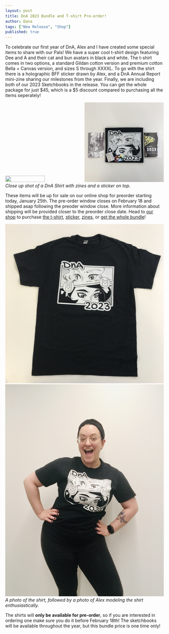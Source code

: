 ```yaml
---
layout: post
title: DnA 2023 Bundle and T-shirt Pre-order!
author: Dana
tags: ["New Release", "Shop"]
published: true
---
```


To celebrate our first year of DnA, Alex and I have created some special items to share with our Pals! We have a super cool t-shirt design featuring Dee and A and their cat and bun avatars in black and white. The t-shirt comes in two options, a standard Gildan cotton version and premium cotton Bella + Canvas version, and sizes S through XXXXL. To go with the shirt there is a holographic BFF sticker drawn by Alex, and a DnA Annual Report mini-zine sharing our milestones from the year. Finally, we are including both of our 2023 Sketchbooks in the release. You can get the whole package for just $45, which is a $5 discount compared to purchasing all the items seperately!

<a href="/assets/img/post/2024_01_25_dna23bundle1.jpg"><img src="/assets/img/post/2024_01_25_dna23bundle1.jpg" style="width: 50%; height: 50%"></a><a href="/assets/img/post/2024_01_25_dna23bundle2.jpg"><img src="/assets/img/post/2024_01_25_dna23bundle2.jpg" style="width: 50%; height: 50%"></a>  
*Close up shot of a DnA Shirt with zines and a sticker on top.*

These items will be up for sale on our online shop for preorder starting today, January 25th. The pre-order window closes on February 18 and shipped asap following the preoder window close. More information about shipping will be provided closer to the preorder close date. Head to [our shop](https://dna-artists.square.site/) to purchase [the t-shirt](https://dna-artists.square.site/product/2023-t-shirt-pre-order-/57?cs=true&cst=custom), [sticker](https://dna-artists.square.site/product/holographic-bffs/58?cp=true&sa=false&sbp=false&q=false&category_id=8), [zines](https://dna-artists.square.site/shop/sketchbooks/17), or [get the whole bundle](https://dna-artists.square.site/product/2023-bundle-pre-order-/61?cs=true&cst=custom)!

<a href="/assets/img/post/2024_01_25_dna23bundle5.jpg"><img src="/assets/img/post/2024_01_25_dna23bundle5.jpg"></a>  
<a href="/assets/img/post/2024_01_25_dna23bundle6.jpg"><img src="/assets/img/post/2024_01_25_dna23bundle6.jpg"></a>  
*A photo of the shirt, followed by a photo of Alex modeling the shirt enthusiastically.*

The shirts will **only be available for pre-order**, so if you are interested in ordering one make sure you do it before February 18th! The sketchbooks will be available throughout the year, but this bundle price is one time only!
